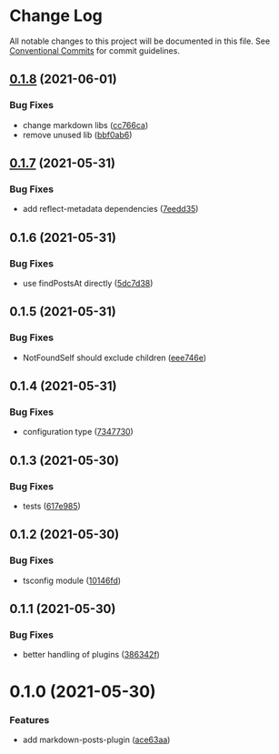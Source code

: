 # Change Log

All notable changes to this project will be documented in this file.
See [Conventional Commits](https://conventionalcommits.org) for commit guidelines.

## [0.1.8](https://github.com/sillabe/sillabe/compare/@sillabe/markdown-posts-plugin@0.1.7...@sillabe/markdown-posts-plugin@0.1.8) (2021-06-01)


### Bug Fixes

* change markdown libs ([cc766ca](https://github.com/sillabe/sillabe/commit/cc766caf49bc44b94a298c2b81a219c47ab3020a))
* remove unused lib ([bbf0ab6](https://github.com/sillabe/sillabe/commit/bbf0ab6db20285d1205c2eebdf666e3106034407))





## [0.1.7](https://github.com/sillabe/sillabe/compare/@sillabe/markdown-posts-plugin@0.1.6...@sillabe/markdown-posts-plugin@0.1.7) (2021-05-31)


### Bug Fixes

* add reflect-metadata dependencies ([7eedd35](https://github.com/sillabe/sillabe/commit/7eedd35979d75f54eb48e933eb56516aa84ea250))





## 0.1.6 (2021-05-31)


### Bug Fixes

* use findPostsAt directly ([5dc7d38](https://github.com/sillabe/sillabe/commit/5dc7d3835d8626afcba13b8658c31ccee92f1f52))





## 0.1.5 (2021-05-31)


### Bug Fixes

* NotFoundSelf should exclude children ([eee746e](https://github.com/sillabe/sillabe/commit/eee746e2dc237b8a27aa935bda39e4ae42a4e1fb))





## 0.1.4 (2021-05-31)


### Bug Fixes

* configuration type ([7347730](https://github.com/sillabe/sillabe/commit/7347730ea860867ea59714673c0160ea31ed9cd0))





## 0.1.3 (2021-05-30)


### Bug Fixes

* tests ([617e985](https://github.com/sillabe/sillabe/commit/617e985af4c7fc517dc6f05c5986cc829689a12e))





## 0.1.2 (2021-05-30)


### Bug Fixes

* tsconfig module ([10146fd](https://github.com/sillabe/sillabe/commit/10146fd7d498f2b9e4355b76c1f0b9a4a73f6aac))





## 0.1.1 (2021-05-30)


### Bug Fixes

* better handling of plugins ([386342f](https://github.com/sillabe/sillabe/commit/386342f1d31c96fa0c8dc2cf03d3776aefef78d5))





# 0.1.0 (2021-05-30)


### Features

* add markdown-posts-plugin ([ace63aa](https://github.com/sillabe/sillabe/commit/ace63aa47e8f1779e31a9c786072d049663fbef9))
